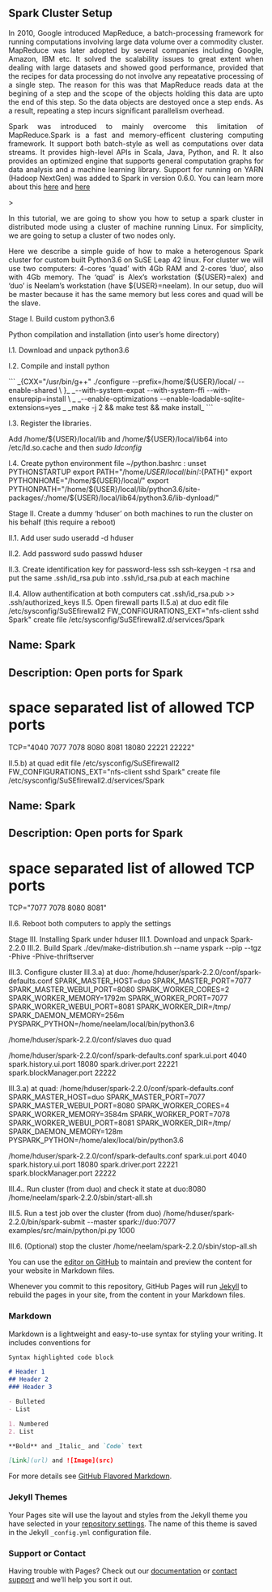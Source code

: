 ## Spark Cluster Setup

<p align="justify">
In 2010, Google introduced MapReduce, a batch-processing framework for running computations involving large data volume over a commodity cluster. MapReduce was later adopted by several companies including Google, Amazon, IBM etc. It solved the scalability issues to great extent when dealing with large datasets and showed good performance, provided that the recipes for data processing do not involve any repeatative processing of a single step. The reason for this was that MapReduce reads data at the begining of a step and the scope of the objects holding this data are upto the end of this step. So the data objects are destoyed once a step ends. As a result, repeating a step incurs significant parallelism overhead. 
</p>
<p align="justify">
Spark was introduced to mainly overcome this limitation of MapReduce.Spark is a fast and memory-efficent clustering computing framework. It support both batch-style as well as computations over data streams. It provides high-level APIs in Scala, Java, Python, and R. It also provides an optimized engine that supports general computation graphs for data analysis and a machine learning library. Support for running on YARN (Hadoop NextGen) was added to Spark in version 0.6.0. You can learn more about this <a href="https://spark.apache.org/docs/latest/index.html">here</a> and <a href="https://en.wikipedia.org/wiki/Apache_Spark">here</a> 
</p>>
<p align="justify">
In this tutorial, we are going to show you how to setup a spark cluster in distributed mode using a cluster of machine running Linux. For simplicity, we are going to setup a cluster of two nodes only. 
</p>
<p align="justify">
Here we describe a simple guide of how to make a heterogenous Spark cluster for custom built Python3.6 on SuSE Leap 42 linux. For cluster we will use two computers: 4-cores ‘quad’ with 4Gb RAM and 2-cores ‘duo’, also with 4Gb memory. The ‘quad’ is Alex’s workstation (${USER}=alex) and ‘duo’ is Neelam’s workstation (have ${USER}=neelam). In our setup, duo will be master because it has the same memory but less cores and quad will be the slave.
</p>
<p>Stage I. Build custom python3.6</p>
<p>Python compilation and installation (into user’s home directory)</p> 
<p>I.1. Download and unpack python3.6</p> 
<p>I.2. Compile and install python</p>
```
_{CXX="/usr/bin/g++" ./configure --prefix=/home/${USER}/local/ --enable-shared \ }_
_--with-system-expat --with-system-ffi --with-ensurepip=install \ _
_--enable-optimizations --enable-loadable-sqlite-extensions=yes _
_make -j 2 && make test && make install_
```  
<p>I.3. Register the libraries.
<p>Add /home/${USER}/local/lib and /home/${USER}/local/lib64 into /etc/ld.so.cache and then <i>sudo ldconfig</i></p>

I.4. Create python environment file ~/python.bashrc :
unset PYTHONSTARTUP
export PATH="/home/${USER}/local/bin/:${PATH}"
export PYTHONHOME="/home/${USER}/local/"
export PYTHONPATH="/home/${USER}/local/lib/python3.6/site-packages/:/home/${USER}/local/lib64/python3.6/lib-dynload/"

Stage II. Create a dummy ‘hduser’ on both machines to run the cluster on his behalf (this require a reboot)

II.1. Add user 
sudo useradd -d hduser

II.2. Add password
sudo passwd hduser

II.3. Create identification key for password-less ssh
ssh-keygen -t rsa
and put the same .ssh/id_rsa.pub into .ssh/id_rsa.pub at each machine

II.4. Allow authentification at both computers
cat .ssh/id_rsa.pub >> .ssh/authorized_keys 
II.5. Open firewall parts
II.5.a) at duo
edit file /etc/sysconfig/SuSEfirewall2
FW_CONFIGURATIONS_EXT="nfs-client sshd Spark"
create file /etc/sysconfig/SuSEfirewall2.d/services/Spark
## Name: Spark
## Description: Open ports for Spark
# space separated list of allowed TCP ports
TCP="4040 7077 7078 8080 8081 18080 22221 22222"

II.5.b) at quad
edit file /etc/sysconfig/SuSEfirewall2
FW_CONFIGURATIONS_EXT="nfs-client sshd Spark"
create file /etc/sysconfig/SuSEfirewall2.d/services/Spark
## Name: Spark
## Description: Open ports for Spark
# space separated list of allowed TCP ports
TCP="7077 7078 8080 8081"

II.6. Reboot both computers to apply the settings

Stage III. Installing Spark under hduser
III.1. Download and unpack Spark-2.2.0 
III.2. Build Spark
./dev/make-distribution.sh --name yspark --pip --tgz -Phive -Phive-thriftserver

III.3. Configure cluster
III.3.a) at duo:
/home/hduser/spark-2.2.0/conf/spark-defaults.conf
SPARK_MASTER_HOST=duo
SPARK_MASTER_PORT=7077
SPARK_MASTER_WEBUI_PORT=8080
SPARK_WORKER_CORES=2
SPARK_WORKER_MEMORY=1792m
SPARK_WORKER_PORT=7077
SPARK_WORKER_WEBUI_PORT=8081
SPARK_WORKER_DIR=/tmp/
SPARK_DAEMON_MEMORY=256m
PYSPARK_PYTHON=/home/neelam/local/bin/python3.6

/home/hduser/spark-2.2.0/conf/slaves
duo
quad

/home/hduser/spark-2.2.0/conf/spark-defaults.conf
spark.ui.port                     4040
spark.history.ui.port             18080
spark.driver.port                 22221
spark.blockManager.port           22222

III.3.a) at quad:
/home/hduser/spark-2.2.0/conf/spark-defaults.conf
SPARK_MASTER_HOST=duo
SPARK_MASTER_PORT=7077
SPARK_MASTER_WEBUI_PORT=8080
SPARK_WORKER_CORES=4
SPARK_WORKER_MEMORY=3584m
SPARK_WORKER_PORT=7078
SPARK_WORKER_WEBUI_PORT=8081
SPARK_WORKER_DIR=/tmp/
SPARK_DAEMON_MEMORY=128m
PYSPARK_PYTHON=/home/alex/local/bin/python3.6

/home/hduser/spark-2.2.0/conf/spark-defaults.conf
spark.ui.port                     4040
spark.history.ui.port             18080
spark.driver.port                 22221
spark.blockManager.port           22222

III.4.. Run cluster (from duo) and check it state at duo:8080
/home/neelam/spark-2.2.0/sbin/start-all.sh

III.5. Run a test job over the cluster (from duo) 
/home/hduser/spark-2.2.0/bin/spark-submit --master spark://duo:7077 examples/src/main/python/pi.py 1000

III.6. (Optional) stop the cluster
/home/neelam/spark-2.2.0/sbin/stop-all.sh







You can use the [editor on GitHub](https://github.com/AIDesigners/AIDesigners.github.io-cluster_setup/edit/master/README.md) to maintain and preview the content for your website in Markdown files.

Whenever you commit to this repository, GitHub Pages will run [Jekyll](https://jekyllrb.com/) to rebuild the pages in your site, from the content in your Markdown files.

### Markdown

Markdown is a lightweight and easy-to-use syntax for styling your writing. It includes conventions for

```markdown
Syntax highlighted code block

# Header 1
## Header 2
### Header 3

- Bulleted
- List

1. Numbered
2. List

**Bold** and _Italic_ and `Code` text

[Link](url) and ![Image](src)
```

For more details see [GitHub Flavored Markdown](https://guides.github.com/features/mastering-markdown/).

### Jekyll Themes

Your Pages site will use the layout and styles from the Jekyll theme you have selected in your [repository settings](https://github.com/AIDesigners/AIDesigners.github.io-cluster_setup/settings). The name of this theme is saved in the Jekyll `_config.yml` configuration file.

### Support or Contact

Having trouble with Pages? Check out our [documentation](https://help.github.com/categories/github-pages-basics/) or [contact support](https://github.com/contact) and we’ll help you sort it out.
